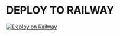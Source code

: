 # DEPLOY TO RAILWAY

[![Deploy on Railway](https://railway.app/button.svg)](https://railway.app/template/Zn0iz_?referralCode=Xt40yB)
